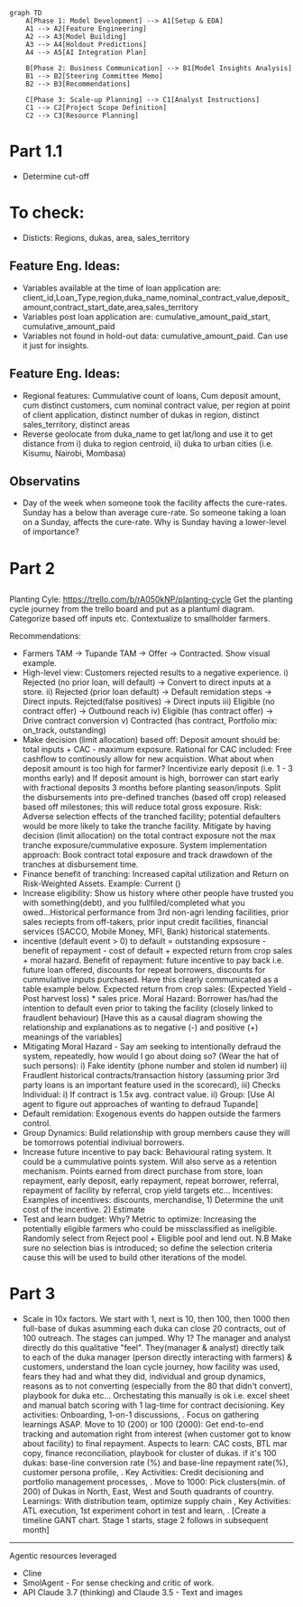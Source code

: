 ```mermaid
graph TD
    A[Phase 1: Model Development] --> A1[Setup & EDA]
    A1 --> A2[Feature Engineering]
    A2 --> A3[Model Building]
    A3 --> A4[Holdout Predictions]
    A4 --> A5[AI Integration Plan]
    
    B[Phase 2: Business Communication] --> B1[Model Insights Analysis]
    B1 --> B2[Steering Committee Memo]
    B2 --> B3[Recommendations]
    
    C[Phase 3: Scale-up Planning] --> C1[Analyst Instructions]
    C1 --> C2[Project Scope Definition]
    C2 --> C3[Resource Planning]
```

# Part 1.1
- Determine cut-off 

# To check:
- Disticts: Regions, dukas, area, sales_territory

## Feature Eng. Ideas:
- Variables available at the time of loan application are: client_id,Loan_Type,region,duka_name,nominal_contract_value,deposit_amount,contract_start_date,area,sales_territory
- Variables post loan application are: cumulative_amount_paid_start, cumulative_amount_paid
- Variables not found in hold-out data: cumulative_amount_paid. Can use it just for insights.
## Feature Eng. Ideas:
- Regional features: Cummulative count of loans, Cum deposit amount, cum distinct customers, cum nominal contract value,  per region at point of client application, distinct number of dukas in region, distinct sales_territory, distinct areas 
- Reverse geolocate from duka_name to get lat/long and use it to get distance from i) duka to region centroid, ii) duka to urban cities (i.e. Kisumu, Nairobi, Mombasa) 



## Observatins
- Day of the week when someone took the facility affects the cure-rates. Sunday has a below than average cure-rate. So someone taking a loan on a Sunday, affects the cure-rate. Why is Sunday having a lower-level of importance?
# Part 2

## 

Planting Cyle: https://trello.com/b/rA050kNP/planting-cycle Get the planting cycle journey from the trello board and put as a plantuml diagram. Categorize based off inputs etc. Contextualize to smallholder farmers.

Recommendations:
- Farmers TAM -> Tupande TAM -> Offer -> Contracted. Show visual example.
- High-level view: Customers rejected results to a negative experience. i) Rejected (no prior loan, will default) -> Convert to direct inputs at a store. ii) Rejected (prior loan default) -> Default remidation steps -> Direct inputs. Rejcted(false positives) -> Direct inputs iii) Eligible (no contract offer) -> Outbound reach iv) Eligible (has contract offer) -> Drive contract conversion v) Contracted (has contract, Portfolio mix: on_track, outstanding) 
- Make decision (limit allocation) based off: Deposit amount should be: total inputs + CAC - maximum exposure. Rational for CAC included: Free cashflow to continously allow for new acquistion. What about when deposit amount is too high for farmer? Incentivize early deposit (i.e. 1 - 3 months early) and If deposit amount is high, borrower can start early  with fractional deposits 3 months before planting season/inputs. Split the disbursements into pre-defined tranches (based off crop) released based off milestones; this will reduce total gross exposure. Risk: Adverse selection effects of the tranched facility; potential defaulters would be more likely to take the tranche facility. Mitigate by having decision (limit allocation) on the total contract exposure not the max tranche exposure/cummulative exposure. System implementation approach: Book contract total exposure and track drawdown of the tranches at disbursement time.
- Finance benefit of tranching: Increased capital utilization and Return on Risk-Weighted Assets. Example: Current () 
- Increase eligibility: Show us history where other people have trusted you with something(debt), and you fullfiled/completed what you owed...Historical performance from 3rd non-agri lending facilities, prior sales reciepts from off-takers, prior input credit facilities, financial services (SACCO, Mobile Money, MFI, Bank) historical statements.
- incentive (default event > 0) to default = outstanding expsosure - benefit of repayment - cost of default + expected return from crop sales + moral hazard. Benefit of repayment: future incentive to pay back i.e. future loan offered, discounts for repeat borrowers, discounts for cummulative inputs purchased. Have this clearly communicated as a table example below. Expected return from crop sales: (Expected Yield - Post harvest loss) * sales price. Moral Hazard: Borrower has/had the intention to default even prior to taking the facility (closely linked to fraudlent behaviour)  [Have this as a causal diagram showing the relationship and explanations as to negative (-) and positive (+) meanings of the variables]
- Mitigating Moral Hazard - Say am seeking to intentionally defraud the system, repeatedly, how would I go about doing so? (Wear the hat of such persons): i) Fake identity (phone number and stolen id number) ii) Fraudlent historical contracts/transaction history (assuming prior 3rd party loans is an important feature used in the scorecard), iii)   Checks Individual: i) If contract is 1.5x avg. contract value. ii) Group: [Use AI agent to figure out approaches of wanting to defraud Tupande] 
- Default remidation: Exogenous events do happen outside the farmers control. 
- Group Dynamics: Build relationship with group members cause they will be tomorrows potential indiviual borrowers.
- Increase future incentive to pay back: Behavioural rating system. It could be a cummulative points system. Will also serve as a retention mechanism. Points earned from direct purchase from store, loan repayment, early deposit, early repayment, repeat borrower, referral, repayment of facility by referral, crop yield targets etc... Incentives: Examples of incentives: discounts, merchandise,   1) Determine the unit cost of the incentive. 2) Estimate 
- Test and learn budget: Why? Metric to optimize: Increasing the potentially eligible farmers who could be missclassified as ineligible. Randomly select from Reject pool + Eligible pool and lend out. N.B Make sure no selection bias is introduced; so define the selection criteria cause this will be used to build other iterations of the model.


# Part 3

- Scale in 10x factors. We start with 1, next is 10, then 100, then 1000 then full-base of dukas asumming each duka can close 20 contracts, out of 100 outreach. The stages can jumped. Why 1? The manager and analyst directly do this qualitative "feel". They(manager & analyst) directly talk to each of the duka manager (person directly interacting with farmers) & customers, understand the loan cycle journey, how facility was used, fears they had and what they did, individual and group dynamics, reasons as to not converting (especially from the 80 that didn't convert), playbook for duka etc... Orchestating this manually is ok i.e. excel sheet and manual batch scoring with 1 lag-time for contract decisioning. Key activities: Onboarding, 1-on-1 discussions,   . Focus on gathering learnings ASAP. Move to 10 (200) or 100 (2000): Get end-to-end tracking and automation right from interest (when customer got to know about facility) to final repayment. Aspects to learn: CAC costs, BTL mar copy, finance reconciliation, playbook for cluster of dukas. if it's 100 dukas: base-line conversion rate (%) and base-line repayment rate(%), customer persona profile, . Key Activities: Credit decisioning and portfolio management processes,  . Move to 1000: Pick clusters(min. of 200) of Dukas in North, East, West and South quadrants of country. Learnings: With distribution team, optimize supply chain , Key Activities: ATL execution, 1st experiment cohort in test and learn, .    [Create a timeline GANT chart. Stage 1 starts, stage 2 follows in subsequent month]

---
Agentic resources leveraged
- Cline
- SmolAgent - For sense checking and critic of work.
- API Claude 3.7 (thinking) and Claude 3.5 - Text and images